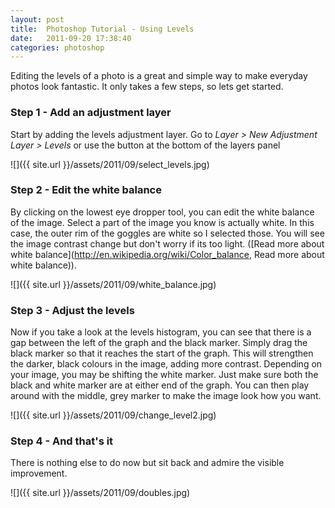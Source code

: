 ```yaml
---
layout: post
title:  Photoshop Tutorial - Using Levels
date:   2011-09-20 17:38:40
categories: photoshop
---
```


Editing the levels of a photo is a great and simple way to make everyday photos look fantastic. It only takes a few steps, so lets get started.

### Step 1 - Add an adjustment layer
Start by adding the levels adjustment layer. Go to <em>Layer &gt; New Adjustment Layer &gt; Levels</em> or use the button at the bottom of the layers panel

![]({{ site.url }}/assets/2011/09/select_levels.jpg)

### Step 2 - Edit the white balance
By clicking on the lowest eye dropper tool, you can edit the white balance of the image. Select a part of the image you know is actually white. In this case, the outer rim of the goggles are white so I selected those. You will see the image contrast change but don't worry if its too light. ([Read more about white balance](http://en.wikipedia.org/wiki/Color_balance, Read more about white balance)).

![]({{ site.url }}/assets/2011/09/white_balance.jpg)

### Step 3 - Adjust the levels
Now if you take a look at the levels histogram, you can see that there is a gap between the left of the graph and the black marker. Simply drag the black marker so that it reaches the start of the graph. This will strengthen the darker, black colours in the image, adding more contrast. Depending on your image, you may be shifting the white marker. Just make sure both the black and white marker are at either end of the graph. You can then play around with the middle, grey marker to make the image look how you want.

![]({{ site.url }}/assets/2011/09/change_level2.jpg)

### Step 4 - And that's it
There is nothing else to do now but sit back and admire the visible improvement.

![]({{ site.url }}/assets/2011/09/doubles.jpg)
